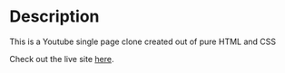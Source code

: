 # Description

This is a Youtube single page clone created out of pure HTML and CSS

Check out the live site [here](https://karanyadavv.github.io/Youtube-clone/).
